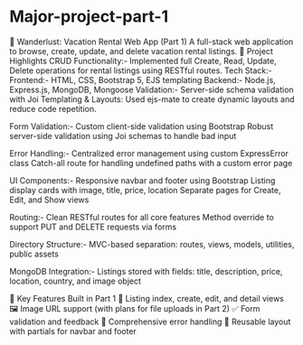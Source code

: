 # Major-project-part-1
🧭 Wanderlust: Vacation Rental Web App (Part 1)
A full-stack web application to browse, create, update, and delete vacation rental listings.
📌 Project Highlights
CRUD Functionality:- Implemented full Create, Read, Update, Delete operations for rental listings using RESTful routes.
Tech Stack:-
Frontend:- HTML, CSS, Bootstrap 5, EJS templating
Backend:- Node.js, Express.js, MongoDB, Mongoose
Validation:- Server-side schema validation with Joi
Templating & Layouts: Used ejs-mate to create dynamic layouts and reduce code repetition.

Form Validation:-
Custom client-side validation using Bootstrap
Robust server-side validation using Joi schemas to handle bad input

Error Handling:-
Centralized error management using custom ExpressError class
Catch-all route for handling undefined paths with a custom error page

UI Components:-
Responsive navbar and footer using Bootstrap
Listing display cards with image, title, price, location
Separate pages for Create, Edit, and Show views

Routing:-
Clean RESTful routes for all core features
Method override to support PUT and DELETE requests via forms

Directory Structure:-
MVC-based separation: routes, views, models, utilities, public assets

MongoDB Integration:-
Listings stored with fields: title, description, price, location, country, and image object


📂 Key Features Built in Part 1
📄 Listing index, create, edit, and detail views
🖼️ Image URL support (with plans for file uploads in Part 2)
✅ Form validation and feedback
🛑 Comprehensive error handling
🔗 Reusable layout with partials for navbar and footer
